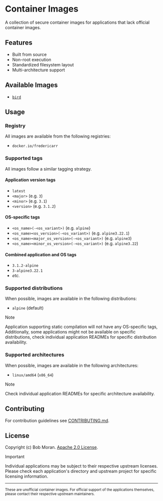 # Container Images

A collection of secure container images for applications that lack official container images.

## Features

- Built from source
- Non-root execution
- Standardized filesystem layout
- Multi-architecture support

## Available Images

- [`bird`](./apps/bird/README.md)
<!-- - [`bird-exporter`](./apps/bird-exporter/README.md)
- [`knot-dns`](./apps/knot-dns/README.md)
- [`knot-dns-exporter`](./apps/knot-dns/README.md)
- [`knot-resolver`](./apps/knot-resolver/README.md) -->

## Usage

### Registry

All images are available from the following registries:
- `docker.io/fredericarr`

### Supported tags

All images follow a similar tagging strategy.

#### Application version tags

- `latest`
- `<major>` (e.g. `3`)
- `<minor>` (e.g. `3.1`)
- `<version>` (e.g. `3.1.2`)

#### OS-specific tags

- `<os_name>(-<os_variant>)` (e.g. `alpine`)
- `<os_name><os_version>(-<os_variant>)` (e.g. `alpine3.22.1`)
- `<os_name><major_os_version>(-<os_variant>)` (e.g. `alpine3`)
- `<os_name><minor_os_version>(-<os_variant>)` (e.g. `alpine3.22`)

#### Combined application and OS tags

- `3.1.2-alpine`
- `3-alpine3.22.1`
- *etc.*

### Supported distributions

When possible, images are available in the following distributions:

- `alpine` (default)
<!-- - `debian`
- `debian-slim`
- `ubuntu` -->

> [!NOTE]
> Application supporting static compilation will not have any OS-specific tags, Additionally, some applications might not be available on specific distributions, check individual application READMEs for specific distribution availability.

### Supported architectures

When possible, images are available in the following architectures:

- `linux/amd64` (`x86_64`)
<!-- - `linux/armd64` (`aarch64`) -->

> [!NOTE]
> Check individual application READMEs for specific architecture availability.

## Contributing

For contribution guidelines see [CONTRIBUTING.md](./CONTRIBUTING.md).

## License

Copyright (c) Bob Moran. [Apache 2.0 License](./LICENSE).

> [!IMPORTANT]
> Individual applications may be subject to their respective upstream licenses. Please check each application's directory and upstream project for specific licensing information.

<hr />
<small>These are unofficial container images. For official support of the applications themselves, please contact their respective upstream maintainers.</small>
